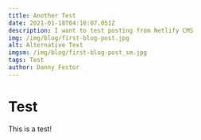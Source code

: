 ```yaml
---
title: Another Test
date: 2021-01-18T04:16:07.051Z
description: I want to test posting from Netlify CMS
img: /img/blog/first-blog-post.jpg
alt: Alternative Text
imgsm: /img/blog/first-blog-post_sm.jpg
tags: Test
author: Danny Festor
---
```

# Test
This is a test!